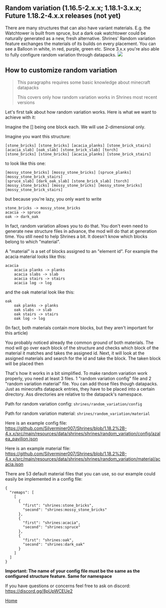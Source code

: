 ## Random variation (1.16.5-2.x.x; 1.18.1-3.x.x; Future 1.18.2-4.x.x releases (not yet)

There are many structures that can also have variant materials. E.g. the Watchtower is built from spruce, but a dark oak watchtower could be naturally generated as a new, fresh alternative. Shrines' Random variation feature exchanges the materials of its builds on every placement. You can see a Balloon in white, in red, purple, green etc.
Since 3.x.x you're also able to fully configure random variation through datapacks.
![](https://media.forgecdn.net/attachments/422/138/random_variation_11012022.png)


## How to customize random variation

> This paragraphs requires some basic knowledge about minecraft datapacks
> 
> This covers only how random variation works in Shrines most recent versions

Let's first talk about how random variation works. Here is what we want to achieve with it:

Imagine the [] being one block each. We will use 2-dimensional only.

Imagine you want this structure:

```
[stone_bricks] [stone_bricks] [acacia_planks] [stone_brick_stairs]
[acacia_slab] [oak_slab] [stone_brick_slab] [torch]
[stone_bricks] [stone_bricks] [acacia_planks] [stone_brick_stairs]
```

to look like this one:

```
[mossy_stone_bricks] [mossy_stone_bricks] [spruce_planks] [mossy_stone_brick_stairs]
[spruce_slab] [dark_oak_slab] [stone_brick_slab] [torch]
[mossy_stone_bricks] [mossy_stone_bricks] [mossy_stone_bricks] [mossy_stone_brick_stairs]
```

but because you're lazy, you only want to write

```
stone_bricks -> mossy_stone_bricks
acacia -> spruce
oak -> dark_oak
```

In fact, random variation allows you to do that. You don't even need to generate new structure files in advance, the mod will do
that at generation time. You still need to help Shrines a bit. It doesn't know which blocks belong to which "material".

A "material" is a set of blocks assigned to an "element id". For example the acacia material looks like this:

```
acacia
    acacia planks -> planks
    acacia slabs -> slab
    acacia stairs -> stairs
    acacia log -> log
```

and the oak material look like this:

```
oak
    oak planks -> planks
    oak slabs -> slab
    oak stairs -> stairs
    oak log -> log
```

(In fact, both materials contain more blocks, but they aren't important for this article)

You probably noticed already the common ground of both materials. The mod will go over each block of the structure
and checks which block of the material it matches and takes the assigned id. Next, it will look at the assigned materials
and search for the id and take the block. The taken block will be placed then

That's how it works in a bit simplified. To make random variation work properly, you need at least 3 files. 1 "random variation config"
file and 2 "random variation material" file. You can add those files though datapacks. Just as minecrafts datapack entries,
they have to be placed into a certain directory. Ass directories are relative to the datapack's namespace.

Path for random variation config: `shrines/random_variation/config`

Path for random variation material: `shrines/random_variation/material`

Here is an example config file: https://github.com/Silverminer007/Shrines/blob/1.18.2%2B-4.x.x/src/main/resources/data/shrines/shrines/random_variation/config/azalea_pavilion.json

Here is an example material file: https://github.com/Silverminer007/Shrines/blob/1.18.2%2B-4.x.x/src/main/resources/data/shrines/shrines/random_variation/material/acacia.json

There are 53 default material files that you can use, so our example could easily be implemented in a config file:

```
{
  "remaps": [
    [
      {
        "first": "shrines:stone_bricks",
        "second": "shrines:mossy_stone_bricks"
      },
      {
        "first": "shrines:acacia",
        "second": "shrines:spruce"
      },
      {
        "first": "shrines:oak",
        "second": "shrines:dark_oak"
      }
    ]
  ]
}
```

**Important: The name of your config file must be the same as the configured structure feature. Same for namespace**

If you have questions or concerns feel free to ask on discord: https://discord.gg/8pUpWCEUe2

[Home](Home.md)